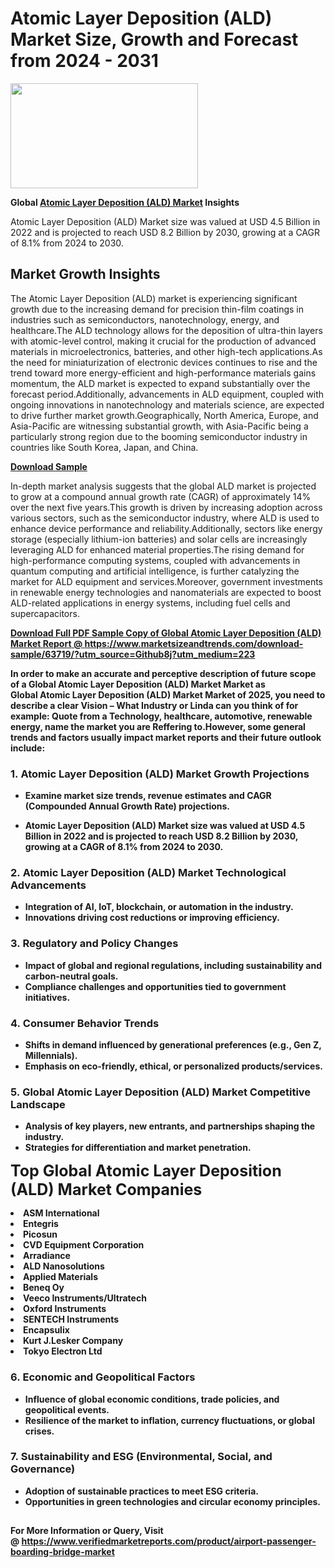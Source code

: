 <H1>Atomic Layer Deposition (ALD) Market Size, Growth and Forecast from 2024 - 2031</H1><img class="aligncenter size-medium wp-image-584254" src="https://thirdeyenews.in/wp-content/uploads/2024/09/Global-Market-Research-300x168.jpeg" alt="" width="300" height="168" /><p><strong>Global&nbsp;<a href="https://www.marketsizeandtrends.com/download-sample/63719/?utm_source=Github8j?utm_medium=223">Atomic Layer Deposition (ALD) Market</a> Insights</strong></p><p>Atomic Layer Deposition (ALD) Market size was valued at USD 4.5 Billion in 2022 and is projected to reach USD 8.2 Billion by 2030, growing at a CAGR of 8.1% from 2024 to 2030.</p><p><h2>Market Growth Insights</h2> <p>The Atomic Layer Deposition (ALD) market is experiencing significant growth due to the increasing demand for precision thin-film coatings in industries such as semiconductors, nanotechnology, energy, and healthcare.The ALD technology allows for the deposition of ultra-thin layers with atomic-level control, making it crucial for the production of advanced materials in microelectronics, batteries, and other high-tech applications.As the need for miniaturization of electronic devices continues to rise and the trend toward more energy-efficient and high-performance materials gains momentum, the ALD market is expected to expand substantially over the forecast period.Additionally, advancements in ALD equipment, coupled with ongoing innovations in nanotechnology and materials science, are expected to drive further market growth.Geographically, North America, Europe, and Asia-Pacific are witnessing substantial growth, with Asia-Pacific being a particularly strong region due to the booming semiconductor industry in countries like South Korea, Japan, and China.</p> <p><strong><a href="#">Download Sample</a></strong></p> <p>In-depth market analysis suggests that the global ALD market is projected to grow at a compound annual growth rate (CAGR) of approximately 14% over the next five years.This growth is driven by increasing adoption across various sectors, such as the semiconductor industry, where ALD is used to enhance device performance and reliability.Additionally, sectors like energy storage (especially lithium-ion batteries) and solar cells are increasingly leveraging ALD for enhanced material properties.The rising demand for high-performance computing systems, coupled with advancements in quantum computing and artificial intelligence, is further catalyzing the market for ALD equipment and services.Moreover, government investments in renewable energy technologies and nanomaterials are expected to boost ALD-related applications in energy systems, including fuel cells and supercapacitors.</p> <p><strong><a href="#"></p><p><span class=""><strong>Download Full PDF Sample Copy of Global Atomic Layer Deposition (ALD) Market Report</strong> @ <a href="https://www.marketsizeandtrends.com/download-sample/63719/?utm_source=Github8j?utm_medium=223" target="_blank">https://www.marketsizeandtrends.com/download-sample/63719/?utm_source=Github8j?utm_medium=223</a></span></p><p>In order to make an accurate and perceptive description of future scope of a Global&nbsp;Atomic Layer Deposition (ALD) Market Market as Global&nbsp;Atomic Layer Deposition (ALD) Market Market of 2025, you need to describe a clear Vision &ndash; What Industry or Linda can you think of for example: Quote from a Technology, healthcare, automotive, renewable energy, name the market you are Reffering to.However, some general trends and factors usually impact market reports and their future outlook include:</p><h3>1.&nbsp;<strong>Atomic Layer Deposition (ALD) Market Growth Projections</strong></h3><ul><li>Examine market size trends, revenue estimates and CAGR (Compounded Annual Growth Rate) projections.</li><li><p>Atomic Layer Deposition (ALD) Market size was valued at USD 4.5 Billion in 2022 and is projected to reach USD 8.2 Billion by 2030, growing at a CAGR of 8.1% from 2024 to 2030.</p></li></ul><h3>2.&nbsp;<strong>Atomic Layer Deposition (ALD) Market Technological Advancements</strong></h3><ul><li>Integration of AI, IoT, blockchain, or automation in the industry.</li><li>Innovations driving cost reductions or improving efficiency.</li></ul><h3>3.&nbsp;<strong>Regulatory and Policy Changes</strong></h3><ul><li>Impact of global and regional regulations, including sustainability and carbon-neutral goals.</li><li>Compliance challenges and opportunities tied to government initiatives.</li></ul><h3>4.&nbsp;<strong>Consumer Behavior Trends</strong></h3><ul><li>Shifts in demand influenced by generational preferences (e.g., Gen Z, Millennials).</li><li>Emphasis on eco-friendly, ethical, or personalized products/services.</li></ul><h3>5.&nbsp;<strong>Global Atomic Layer Deposition (ALD) Market Competitive Landscape</strong></h3><ul><li>Analysis of key players, new entrants, and partnerships shaping the industry.</li><li>Strategies for differentiation and market penetration.</li></ul><p data-pm-slice="1 1 []"><span style="color: inherit; font-family: inherit; font-size: 25px;">Top Global Atomic Layer Deposition (ALD) Market Companies</span></p><div class="" data-test-id=""><p><li>ASM International</li><li> Entegris</li><li> Picosun</li><li> CVD Equipment Corporation</li><li> Arradiance</li><li> ALD Nanosolutions</li><li> Applied Materials</li><li> Beneq Oy</li><li> Veeco Instruments/Ultratech</li><li> Oxford Instruments</li><li> SENTECH Instruments</li><li> Encapsulix</li><li> Kurt J.Lesker Company</li><li> Tokyo Electron Ltd</li></p></div><h3>6.&nbsp;<strong>Economic and Geopolitical Factors</strong></h3><ul><li>Influence of global economic conditions, trade policies, and geopolitical events.</li><li>Resilience of the market to inflation, currency fluctuations, or global crises.</li></ul><h3>7.&nbsp;<strong>Sustainability and ESG (Environmental, Social, and Governance)</strong></h3><ul><li>Adoption of sustainable practices to meet ESG criteria.</li><li>Opportunities in green technologies and circular economy principles.</li></ul><h2><strong style="font-size: 14px;">For More Information or Query, Visit @&nbsp;</strong><a style="background-color: #ffffff; font-size: 14px;" href="https://www.marketsizeandtrends.com/report/atomic-layer-deposition-ald-market/" target="_blank">https://www.verifiedmarketreports.com/product/airport-passenger-boarding-bridge-market</a></h2>